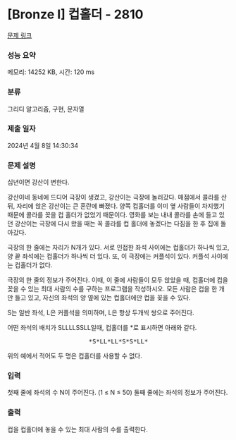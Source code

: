 # [Bronze I] 컵홀더 - 2810 

[문제 링크](https://www.acmicpc.net/problem/2810) 

### 성능 요약

메모리: 14252 KB, 시간: 120 ms

### 분류

그리디 알고리즘, 구현, 문자열

### 제출 일자

2024년 4월 8일 14:30:34

### 문제 설명

<p>십년이면 강산이 변한다.</p>

<p>강산이네 동네에 드디어 극장이 생겼고, 강산이는 극장에 놀러갔다. 매점에서 콜라를 산 뒤, 자리에 앉은 강산이는 큰 혼란에 빠졌다. 양쪽 컵홀더를 이미 옆 사람들이 차지했기 때문에 콜라를 꽂을 컵 홀더가 없었기 때문이다. 영화를 보는 내내 콜라를 손에 들고 있던 강산이는 극장에 다시 왔을 때는 꼭 콜라를 컵 홀더에 놓겠다는 다짐을 한 후 집에 돌아갔다.</p>

<p>극장의 한 줄에는 자리가 N개가 있다. 서로 인접한 좌석 사이에는 컵홀더가 하나씩 있고, 양 끝 좌석에는 컵홀더가 하나씩 더 있다. 또, 이 극장에는 커플석이 있다. 커플석 사이에는 컵홀더가 없다.</p>

<p>극장의 한 줄의 정보가 주어진다. 이때, 이 줄에 사람들이 모두 앉았을 때, 컵홀더에 컵을 꽂을 수 있는 최대 사람의 수를 구하는 프로그램을 작성하시오. 모든 사람은 컵을 한 개만 들고 있고, 자신의 좌석의 양 옆에 있는 컵홀더에만 컵을 꽂을 수 있다.</p>

<p>S는 일반 좌석, L은 커플석을 의미하며, L은 항상 두개씩 쌍으로 주어진다.</p>

<p>어떤 좌석의 배치가 SLLLLSSLL일때, 컵홀더를 *로 표시하면 아래와 같다.</p>

<pre style="text-align: center;">*S*LL*LL*S*S*LL*</pre>

<p>위의 예에서 적어도 두 명은 컵홀더를 사용할 수 없다.</p>

### 입력 

 <p>첫째 줄에 좌석의 수 N이 주어진다. (1 ≤ N ≤ 50) 둘째 줄에는 좌석의 정보가 주어진다.</p>

### 출력 

 <p>컵을 컵홀더에 놓을 수 있는 최대 사람의 수를 출력한다.</p>

